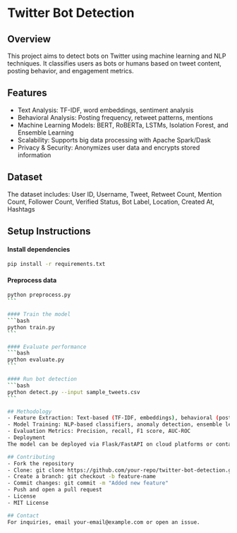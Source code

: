 # Twitter Bot Detection

## Overview
This project aims to detect bots on Twitter using machine learning and NLP techniques. It classifies users as bots or humans based on tweet content, posting behavior, and engagement metrics.

## Features
- Text Analysis: TF-IDF, word embeddings, sentiment analysis
- Behavioral Analysis: Posting frequency, retweet patterns, mentions
- Machine Learning Models: BERT, RoBERTa, LSTMs, Isolation Forest, and Ensemble Learning
- Scalability: Supports big data processing with Apache Spark/Dask
- Privacy & Security: Anonymizes user data and encrypts stored information

## Dataset
The dataset includes:
User ID, Username, Tweet, Retweet Count, Mention Count, Follower Count, Verified Status, Bot Label, Location, Created At, Hashtags


## Setup Instructions

#### Install dependencies
```bash
pip install -r requirements.txt
```

#### Preprocess data
````bash
python preprocess.py
```

#### Train the model
```bash
python train.py
```

#### Evaluate performance
```bash
python evaluate.py
```

#### Run bot detection
```bash
python detect.py --input sample_tweets.csv
```

## Methodology
- Feature Extraction: Text-based (TF-IDF, embeddings), behavioral (posting patterns)
- Model Training: NLP-based classifiers, anomaly detection, ensemble learning
- Evaluation Metrics: Precision, recall, F1 score, AUC-ROC
- Deployment
The model can be deployed via Flask/FastAPI on cloud platforms or containerized with Docker.

## Contributing
- Fork the repository
- Clone: git clone https://github.com/your-repo/twitter-bot-detection.git
- Create a branch: git checkout -b feature-name
- Commit changes: git commit -m "Added new feature"
- Push and open a pull request
- License
- MIT License

## Contact
For inquiries, email your-email@example.com or open an issue.
